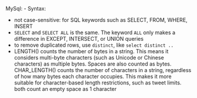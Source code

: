 MySql:
	- Syntax:

- not case-sensitive: for SQL keywords such as SELECT, FROM, WHERE, INSERT
- `SELECT` and `SELECT ALL` is the same. 
	The keyword `ALL` only makes a difference in EXCEPT, INTERSECT, or UNION queries
- to remove duplicated rows, use `distinct`, like `select distinct ..`
- LENGTH() counts the number of bytes in a string. This means it considers multi-byte characters (such as Unicode or Chinese characters) as multiple bytes. Spaces are also counted as bytes.
CHAR_LENGTH() counts the number of characters in a string, regardless of how many bytes each character occupies. This makes it more suitable for character-based length restrictions, such as tweet limits.
both count an empty space as 1 character